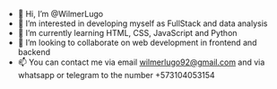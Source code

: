 - 👋 Hi, I’m @WilmerLugo
- 👀 I’m interested in developing myself as FullStack and data analysis
- 🌱 I’m currently learning HTML, CSS, JavaScript and Python
- 💞️ I’m looking to collaborate on web development in frontend and backend
- 📫 You can contact me via email wilmerlugo92@gmail.com and via whatsapp or telegram to the number +573104053154

<!---
WilmerLugo/WilmerLugo is a ✨ special ✨ repository because its `README.md` (this file) appears on your GitHub profile.
You can click the Preview link to take a look at your changes.
--->
